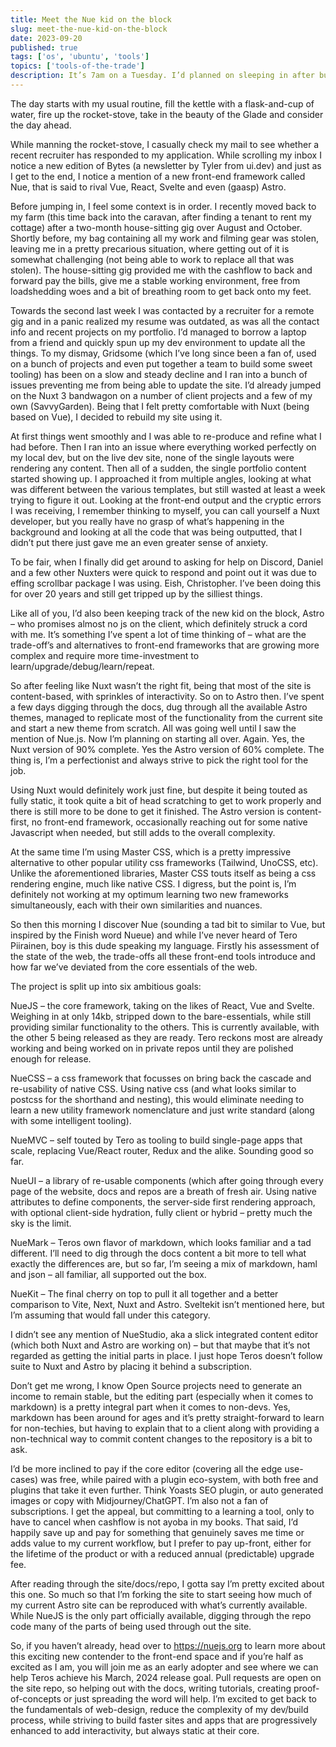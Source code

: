 ```yaml
---
title: Meet the Nue kid on the block
slug: meet-the-nue-kid-on-the-block
date: 2023-09-20
published: true
tags: ['os', 'ubuntu', 'tools']
topics: ['tools-of-the-trade']
description: It’s 7am on a Tuesday. I’d planned on sleeping in after burning the midnight oil deep-diving into Astro, building a foodie-inspired theme as a way to familiarize myself with it’s internals. 
---
```


The day starts with my usual routine, fill the kettle with a flask-and-cup of water, fire up the rocket-stove, take in the beauty of the Glade and consider the day ahead.

While manning the rocket-stove, I casually check my mail to see whether a recent recruiter has responded to my application. While scrolling my inbox I notice a new edition of Bytes (a newsletter by Tyler from ui.dev) and just as I get to the end, I notice a mention of a new front-end framework called Nue, that is said to rival Vue, React, Svelte and even (gaasp) Astro. 

Before jumping in, I feel some context is in order. I recently moved back to my farm (this time back into the caravan, after finding a tenant to rent my cottage) after a two-month house-sitting gig over August and October. Shortly before, my bag containing all my work and filming gear was stolen, leaving me in a pretty precarious situation, where getting out of it is somewhat challenging (not being able to work to replace all that was stolen). The house-sitting gig provided me with the cashflow to back and forward pay the bills, give me a stable working environment, free from loadshedding woes and a bit of breathing room to get back onto my feet.

Towards the second last week I was contacted by a recruiter for a remote gig and in a panic realized my resume was outdated, as was all the contact info and recent projects on my portfolio. I’d managed to borrow a laptop from a friend and quickly spun up my dev environment to update all the things. To my dismay, Gridsome (which I’ve long since been a fan of, used on a bunch of projects and even put together a team to build some sweet tooling) has been on a slow and steady decline and I ran into a bunch of issues preventing me from being able to update the site. I’d already jumped on the Nuxt 3 bandwagon on a number of client projects and a few of my own (SavvyGarden). Being that I felt pretty comfortable with Nuxt (being based on Vue), I decided to rebuild my site using it.

At first things went smoothly and I was able to re-produce and refine what I had before. Then I ran into an issue where everything worked perfectly on my local dev, but on the live dev site, none of the single layouts were rendering any content. Then all of a sudden, the single portfolio content started showing up. I approached it from multiple angles, looking at what was different between the various templates, but still wasted at least a week trying to figure it out. Looking at the front-end output and the cryptic errors I was receiving, I remember thinking to myself, you can call yourself a Nuxt developer, but you really have no grasp of what’s happening in the background and looking at all the code that was being outputted, that I didn’t put there just gave me an even greater sense of anxiety.

To be fair, when I finally did get around to asking for help on Discord, Daniel and a few other Nuxters were quick to respond and point out it was due to effing scrollbar package I was using. Eish, Christopher. I’ve been doing this for over 20 years and still get tripped up by the silliest things.

Like all of you, I’d also been keeping track of the new kid on the block, Astro – who promises almost no js on the client, which definitely struck a cord with me. It’s something I’ve spent a lot of time thinking of – what are the trade-off’s and alternatives to front-end frameworks that are growing more complex and require more time-investment to learn/upgrade/debug/learn/repeat.

So after feeling like Nuxt wasn’t the right fit, being that most of the site is content-based, with sprinkles of interactivity. So on to Astro then. I’ve spent a few days digging through the docs, dug through all the available Astro themes, managed to replicate most of the functionality from the current site and start a new theme from scratch. All was going well until I saw the mention of Nue.js. Now I’m planning on starting all over. Again. Yes, the Nuxt version of 90% complete. Yes the Astro version of 60% complete. The thing is, I’m a perfectionist and always strive to pick the right tool for the job. 

Using Nuxt would definitely work just fine, but despite it being touted as fully static, it took quite a bit of head scratching to get to work properly and there is still more to be done to get it finished. The Astro version is content-first, no front-end framework, occasionally reaching out for some native Javascript when needed, but still adds to the overall complexity. 

At the same time I’m using Master CSS, which is a pretty impressive alternative to other popular utility css frameworks (Tailwind, UnoCSS, etc). Unlike the aforementioned libraries, Master CSS touts itself as being a css rendering engine, much like native CSS. I digress, but the point is, I’m definitely not working at my optimum learning two new frameworks simultaneously, each with their own similarities and nuances. 

So then this morning I discover Nue (sounding a tad bit to similar to Vue, but inspired by the Finish word Nueue) and while I’ve never heard of Tero Piirainen, boy is this dude speaking my language. Firstly his assessment of the state of the web, the trade-offs all these front-end tools introduce and how far we’ve deviated from the core essentials of the web. 

The project is split up into six ambitious goals:

NueJS – the core framework, taking on the likes of React, Vue and Svelte. Weighing in at only 14kb, stripped down to the bare-essentials, while still providing similar functionality to the others. This is currently available, with the other 5 being released as they are ready. Tero reckons most are already working and being worked on in private repos until they are polished enough for release. 

NueCSS – a css framework that focusses on bring back the cascade and re-usability of native CSS. Using native css (and what looks similar to postcss for the shorthand and nesting), this would eliminate needing to learn a new utility framework nomenclature and just write standard (along with some intelligent tooling).

NueMVC – self touted by Tero as tooling to build single-page apps that scale, replacing Vue/React router, Redux and the alike. Sounding good so far.

NueUI – a library of re-usable components (which after going through every page of the website, docs and repos are a breath of fresh air. Using native attributes to define components, the server-side first rendering approach, with optional client-side hydration, fully client or hybrid – pretty much the sky is the limit.

NueMark – Teros own flavor of markdown, which looks familiar and a tad different. I’ll need to dig through the docs content a bit more to tell what exactly the differences are, but so far, I’m seeing a mix of markdown, haml and json – all familiar, all supported out the box. 

NueKit – The final cherry on top to pull it all together and a better comparison to Vite, Next, Nuxt and Astro. Sveltekit isn’t mentioned here, but I’m assuming that would fall under this category. 

I didn’t see any mention of NueStudio, aka a slick integrated content editor (which both Nuxt and Astro are working on) – but that maybe that it’s not regarded as getting the initial parts in place. I just hope Teros doesn’t follow suite to Nuxt and Astro by placing it behind a subscription. 

Don’t get me wrong, I know Open Source projects need to generate an income to remain stable, but the editing part (especially when it comes to markdown) is a pretty integral part when it comes to non-devs. Yes, markdown has been around for ages and it’s pretty straight-forward to learn for non-techies, but having to explain that to a client along with providing a non-technical way to commit content changes to the repository is a bit to ask. 

I’d be more inclined to pay if the core editor (covering all the edge use-cases) was free, while paired with a plugin eco-system, with both free and plugins that take it even further. Think Yoasts SEO plugin, or auto generated images or copy with Midjourney/ChatGPT. I’m also not a fan of subscriptions. I get the appeal, but committing to a learning a tool, only to have to cancel when cashflow is not ayoba in my books. That said, I’d happily save up and pay for something that genuinely saves me time or adds value to my current workflow, but I prefer to pay up-front, either for the lifetime of the product or with a reduced annual (predictable) upgrade fee.

After reading through the site/docs/repo, I gotta say I’m pretty excited about this one. So much so that I’m forking the site to start seeing how much of my current Astro site can be reproduced with what’s currently available. While NueJS is the only part officially available, digging through the repo code many of the parts of being used through out the site.

So, if you haven’t already, head over to https://nuejs.org to learn more about this exciting new contender to the front-end space and if you’re half as excited as I am, you will join me as an early adopter and see where we can help Teros achieve his March, 2024 release goal. Pull requests are open on the site repo, so helping out with the docs, writing tutorials, creating proof-of-concepts or just spreading the word will help. I’m excited to get back to the fundamentals of web-design, reduce the complexity of my dev/build process, while striving to build faster sites and apps that are progressively enhanced to add interactivity, but always static at their core.